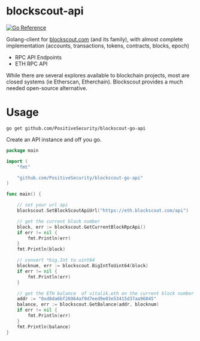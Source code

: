 # blockscout-api
[![Go Reference](https://pkg.go.dev/badge/github.com/PositiveSecurity/blockscout-go-api.svg)](https://pkg.go.dev/github.com/PositiveSecurity/blockscout-go-api)

Golang-client for [blockscout.com](https://www.blockscout.com/) (and its family), with almost complete implementation (accounts, transactions, tokens, contracts, blocks, epoch)

- RPC API Endpoints
- ETH RPC API

While there are several explores available to blockchain projects, most are closed systems (ie Etherscan, Etherchain). Blockscout provides a much needed open-source alternative.

# Usage

```
go get github.com/PositiveSecurity/blockscout-go-api
```

Create an API instance and off you go.

```go
package main

import (
	"fmt"

	"github.com/PositiveSecurity/blockscout-go-api"
)

func main() {

	// set your url api
	blockscout.SetBlockScoutApiUrl("https://eth.blockscout.com/api")

	// get the current block number
	block, err := blockscout.GetCurrentBlockRpcApi()
	if err != nil {
		fmt.Println(err)
	}
	fmt.Println(block)

	// convert *big.Int to uint64
	blocknum, err := blockscout.BigIntToUint64(block)
	if err != nil {
		fmt.Println(err)
	}

	// get the ETH balance  of vitalik.eth on the current block number
	addr := "0xd8da6bf26964af9d7eed9e03e53415d37aa96045"
	balance, err := blockscout.GetBalance(addr, blocknum)
	if err != nil {
		fmt.Println(err)
	}
	fmt.Println(balance)
}
```
